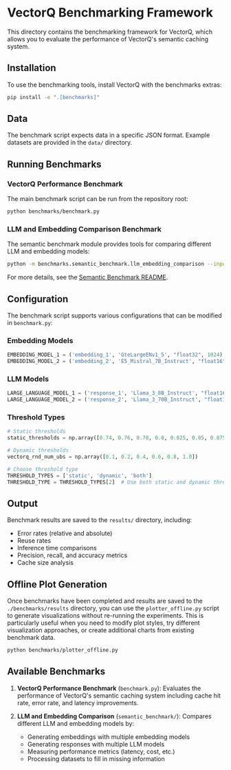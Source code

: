 # VectorQ Benchmarking Framework

This directory contains the benchmarking framework for VectorQ, which allows you to evaluate the performance of VectorQ's semantic caching system.

## Installation

To use the benchmarking tools, install VectorQ with the benchmarks extras:

```bash
pip install -e ".[benchmarks]"
```

## Data

The benchmark script expects data in a specific JSON format. Example datasets are provided in the `data/` directory.

## Running Benchmarks

### VectorQ Performance Benchmark

The main benchmark script can be run from the repository root:

```bash
python benchmarks/benchmark.py
```

### LLM and Embedding Comparison Benchmark

The semantic benchmark module provides tools for comparing different LLM and embedding models:

```bash
python -m benchmarks.semantic_benchmark.llm_embedding_comparison --input path/to/input.json --output path/to/output.json
```

For more details, see the [Semantic Benchmark README](semantic_benchmark/README.md).

## Configuration

The benchmark script supports various configurations that can be modified in `benchmark.py`:

### Embedding Models
```python
EMBEDDING_MODEL_1 = ('embedding_1', 'GteLargeENv1_5', "float32", 1024)
EMBEDDING_MODEL_2 = ('embedding_2', 'E5_Mistral_7B_Instruct', "float16", 4096)
```

### LLM Models
```python
LARGE_LANGUAGE_MODEL_1 = ('response_1', 'Llama_3_8B_Instruct', "float16", None)
LARGE_LANGUAGE_MODEL_2 = ('response_2', 'Llama_3_70B_Instruct', "float16", None)
```

### Threshold Types
```python
# Static thresholds
static_thresholds = np.array([0.74, 0.76, 0.78, 0.8, 0.825, 0.85, 0.875, 0.9, 0.92, 0.94, 0.96])

# Dynamic thresholds
vectorq_rnd_num_ubs = np.array([0.1, 0.2, 0.4, 0.6, 0.8, 1.0])

# Choose threshold type
THRESHOLD_TYPES = ['static', 'dynamic', 'both']
THRESHOLD_TYPE = THRESHOLD_TYPES[2]  # Use both static and dynamic thresholds
```

## Output

Benchmark results are saved to the `results/` directory, including:
- Error rates (relative and absolute)
- Reuse rates
- Inference time comparisons
- Precision, recall, and accuracy metrics
- Cache size analysis

## Offline Plot Generation

Once benchmarks have been completed and results are saved to the `./benchmarks/results` directory, you can use the `plotter_offline.py` script to generate visualizations without re-running the experiments. This is particularly useful when you need to modify plot styles, try different visualization approaches, or create additional charts from existing benchmark data.

```bash
python benchmarks/plotter_offline.py
```

## Available Benchmarks

1. **VectorQ Performance Benchmark** (`benchmark.py`): Evaluates the performance of VectorQ's semantic caching system including cache hit rate, error rate, and latency improvements.

2. **LLM and Embedding Comparison** (`semantic_benchmark/`): Compares different LLM and embedding models by:
   - Generating embeddings with multiple embedding models
   - Generating responses with multiple LLM models
   - Measuring performance metrics (latency, cost, etc.)
   - Processing datasets to fill in missing information

